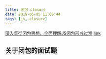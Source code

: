 ```yaml
---
title: 闭包 closure
date: 2019-05-05 11:09:44
tags: [js, closure]
---
```



[深入贯彻闭包思想，全面理解JS闭包形成过程](https://segmentfault.com/a/1190000009886713)
[link](https://www.cnblogs.com/frankfang/archive/2011/08/03/2125663.html)

## 关于闭包的面试题